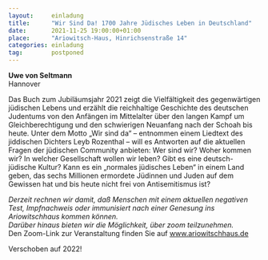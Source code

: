 ```yaml
---
layout:     einladung
title:      "Wir Sind Da! 1700 Jahre Jüdisches Leben in Deutschland"
date:       2021-11-25 19:00:00+01:00
place:      "Ariowitsch-Haus, Hinrichsenstraße 14"
categories: einladung
tag:        postponed
---
```


**Uwe von Seltmann**
<br>
Hannover

Das Buch zum Jubiläumsjahr 2021 zeigt die Vielfältigkeit des gegenwärtigen jüdischen Lebens und erzählt die reichhaltige Geschichte des deutschen Judentums von den Anfängen im Mittelalter über den langen Kampf um Gleichberechtigung und den schwierigen Neuanfang nach der Schoah bis heute. Unter dem Motto „Wir sind da“ – entnommen einem Liedtext des jiddischen Dichters Leyb Rozenthal – will es Antworten auf die aktuellen Fragen der jüdischen Community anbieten: Wer sind wir? Woher kommen wir? In welcher Gesellschaft wollen wir leben? Gibt es eine deutsch-jüdische Kultur? Kann es ein „normales jüdisches Leben“ in einem Land geben, das sechs Millionen ermordete Jüdinnen und Juden auf dem Gewissen hat und bis heute nicht frei von Antisemitismus ist?

*Derzeit rechnen wir damit, daß Menschen mit einem aktuellen negativen Test, Impfnachweis oder immunisiert nach einer Genesung ins Ariowitschhaus kommen können.*
<br>
*Darüber hinaus bieten wir die Möglichkeit, über zoom teilzunehmen.*
<br>
Den Zoom-Link zur Veranstaltung finden Sie auf www.ariowitschhaus.de

Verschoben auf 2022!
